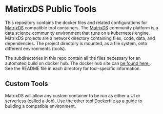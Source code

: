 # MatirxDS Public Tools
This repository contains the docker files and related configurations for [MatrixDS](http://matrixds.com) compatible tool containers. The [MatrixDS](http://matrixds.com) community platform is a data science community environment that runs on a kubernetes engine. MatrixDS projects are a network directory containing files, code, data, and dependencies. The project directory is mounted, as a file system, onto different environments (tools). 

The subdirectories in this repo contain all the files necessary for an automated build on docker hub. The docker hub site can [be found here.](https://hub.docker.com/u/matrixds/dashboard/). See the README file in each directory for tool-specific information.

## Custom Tools

MatrixDS will allow any custom container to be run as either a UI or serverless (called a Job). Use the other tool Dockerfile as a guide to building a compatible environment. 
